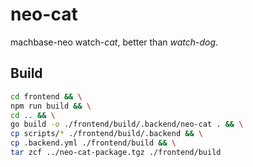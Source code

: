 # neo-cat

machbase-neo watch-*cat*, better than *watch-dog*.


## Build

```sh
cd frontend && \
npm run build && \
cd .. && \
go build -o ./frontend/build/.backend/neo-cat . && \
cp scripts/* ./frontend/build/.backend && \
cp .backend.yml ./frontend/build && \
tar zcf ../neo-cat-package.tgz ./frontend/build
```